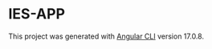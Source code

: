 # IES-APP

This project was generated with [Angular CLI](https://github.com/angular/angular-cli) version 17.0.8.




